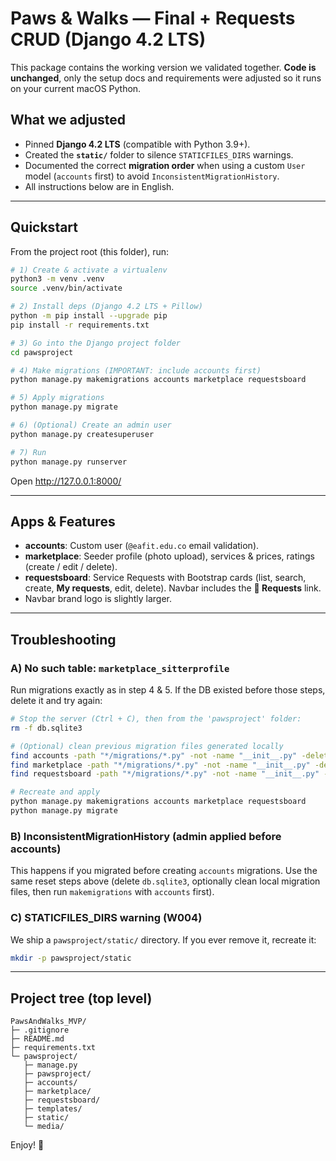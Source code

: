 
# Paws & Walks — Final + Requests CRUD (Django 4.2 LTS)

This package contains the working version we validated together.
**Code is unchanged**, only the setup docs and requirements were adjusted
so it runs on your current macOS Python.

## What we adjusted
- Pinned **Django 4.2 LTS** (compatible with Python 3.9+).
- Created the **`static/`** folder to silence `STATICFILES_DIRS` warnings.
- Documented the correct **migration order** when using a custom `User` model
  (`accounts` first) to avoid `InconsistentMigrationHistory`.
- All instructions below are in English.

---

## Quickstart

From the project root (this folder), run:

```bash
# 1) Create & activate a virtualenv
python3 -m venv .venv
source .venv/bin/activate

# 2) Install deps (Django 4.2 LTS + Pillow)
python -m pip install --upgrade pip
pip install -r requirements.txt

# 3) Go into the Django project folder
cd pawsproject

# 4) Make migrations (IMPORTANT: include accounts first)
python manage.py makemigrations accounts marketplace requestsboard

# 5) Apply migrations
python manage.py migrate

# 6) (Optional) Create an admin user
python manage.py createsuperuser

# 7) Run
python manage.py runserver
```

Open http://127.0.0.1:8000/

---

## Apps & Features

- **accounts**: Custom user (`@eafit.edu.co` email validation).
- **marketplace**: Seeder profile (photo upload), services & prices, ratings
  (create / edit / delete).
- **requestsboard**: Service Requests with Bootstrap cards (list, search,
  create, **My requests**, edit, delete). Navbar includes the **📡 Requests** link.
- Navbar brand logo is slightly larger.

---

## Troubleshooting

### A) No such table: `marketplace_sitterprofile`
Run migrations exactly as in step 4 & 5. If the DB existed before those steps,
delete it and try again:

```bash
# Stop the server (Ctrl + C), then from the 'pawsproject' folder:
rm -f db.sqlite3

# (Optional) clean previous migration files generated locally
find accounts -path "*/migrations/*.py" -not -name "__init__.py" -delete
find marketplace -path "*/migrations/*.py" -not -name "__init__.py" -delete
find requestsboard -path "*/migrations/*.py" -not -name "__init__.py" -delete

# Recreate and apply
python manage.py makemigrations accounts marketplace requestsboard
python manage.py migrate
```

### B) InconsistentMigrationHistory (admin applied before accounts)
This happens if you migrated before creating `accounts` migrations. Use the same
reset steps above (delete `db.sqlite3`, optionally clean local migration files,
then run `makemigrations` with `accounts` first).

### C) STATICFILES_DIRS warning (W004)
We ship a `pawsproject/static/` directory. If you ever remove it, recreate it:

```bash
mkdir -p pawsproject/static
```

---

## Project tree (top level)

```
PawsAndWalks_MVP/
├─ .gitignore
├─ README.md
├─ requirements.txt
└─ pawsproject/
   ├─ manage.py
   ├─ pawsproject/
   ├─ accounts/
   ├─ marketplace/
   ├─ requestsboard/
   ├─ templates/
   ├─ static/
   └─ media/
```

Enjoy! 🐾
